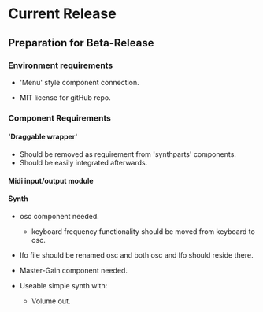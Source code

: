 # Current Release

## Preparation for Beta-Release

### Environment requirements

- 'Menu' style component connection.

- MIT license for gitHub repo. 

### Component Requirements
#### 'Draggable wrapper'
- Should be removed as requirement from 'synthparts' components.
- Should be easily integrated afterwards.

#### Midi input/output module


#### Synth
- osc component needed.
    - keyboard frequency functionality should be moved from keyboard to osc.

- lfo file should be renamed osc and both osc and lfo should reside there.
- Master-Gain component needed.
- Useable simple synth with:
    - Volume out.


